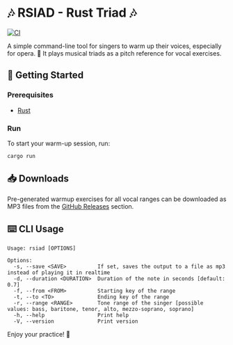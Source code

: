 # 🎶 RSIAD - Rust Triad 🎶

[![CI](https://github.com/ioma8/rsiad/actions/workflows/ci.yml/badge.svg)](https://github.com/ioma8/rsiad/actions/workflows/ci.yml)

A simple command-line tool for singers to warm up their voices, especially for opera. 🎤 It plays musical triads as a pitch reference for vocal exercises.

## 🚀 Getting Started

### Prerequisites

*   [Rust](https://www.rust-lang.org/tools/install)

### Run

To start your warm-up session, run:

```bash
cargo run
```

## 📥 Downloads

Pre-generated warmup exercises for all vocal ranges can be downloaded as MP3 files from the [GitHub Releases](https://github.com/ioma8/rsiad/releases) section.

## ⌨️ CLI Usage

```
Usage: rsiad [OPTIONS]

Options:
  -s, --save <SAVE>          If set, saves the output to a file as mp3 instead of playing it in realtime
  -d, --duration <DURATION>  Duration of the note in seconds [default: 0.7]
  -f, --from <FROM>          Starting key of the range
  -t, --to <TO>              Ending key of the range
  -r, --range <RANGE>        Tone range of the singer [possible values: bass, baritone, tenor, alto, mezzo-soprano, soprano]
  -h, --help                 Print help
  -V, --version              Print version
```

Enjoy your practice! 🎵